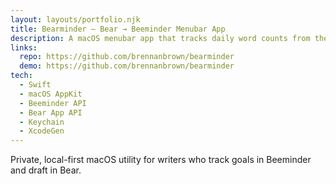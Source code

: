 ```yaml
---
layout: layouts/portfolio.njk
title: Bearminder — Bear → Beeminder Menubar App
description: A macOS menubar app that tracks daily word counts from the Bear app and posts them to Beeminder goals. Secure tokens in Keychain, runs on-demand or hourly, privacy-first.
links:
  repo: https://github.com/brennanbrown/bearminder
  demo: https://github.com/brennanbrown/bearminder
tech:
  - Swift
  - macOS AppKit
  - Beeminder API
  - Bear App API
  - Keychain
  - XcodeGen
---
```


Private, local-first macOS utility for writers who track goals in Beeminder and draft in Bear.
